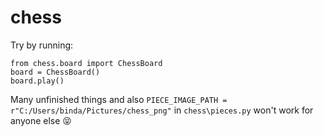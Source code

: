 # chess

Try by running:
```{python}
from chess.board import ChessBoard
board = ChessBoard()
board.play()
```
Many unfinished things and also `PIECE_IMAGE_PATH = r"C:/Users/binda/Pictures/chess_png"` in `chess\pieces.py` won't work for anyone else 😝

